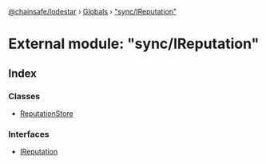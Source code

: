 [@chainsafe/lodestar](../README.md) › [Globals](../globals.md) › ["sync/IReputation"](_sync_ireputation_.md)

# External module: "sync/IReputation"

## Index

### Classes

* [ReputationStore](../classes/_sync_ireputation_.reputationstore.md)

### Interfaces

* [IReputation](../interfaces/_sync_ireputation_.ireputation.md)
